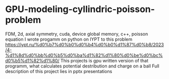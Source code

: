 # GPU-modeling-cyllindric-poisson-problem
FDM, 2d, axial symmetry, cuda, device global memory, c++, poisson equation
I wrote progamm on python on IYPT to this problem https://iypt.ru/%d0%b7%d0%b0%d0%b4%d0%b0%d1%87%d0%b8/2023/4-%d1%8d%d0%bb%d0%b5%d0%ba%d1%82%d1%80%d0%be%d0%bc%d0%b5%d1%82%d1%80/
This projects is gpu written version of that programm, what calculates potential destribution and charge on a ball
Full description of this project lies in pptx presentations
